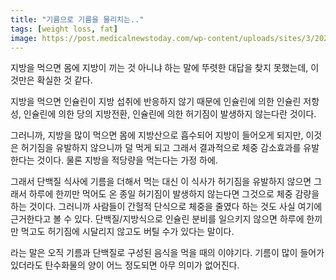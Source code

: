 ```yaml
---
title: "기름으로 기름을 물리치는.."
tags: [weight loss, fat]
image: https://post.medicalnewstoday.com/wp-content/uploads/sites/3/2020/02/324844_2200-732x549.jpg
---
```


지방을 먹으면 몸에 지방이 끼는 것 아니냐 하는 말에 뚜렷한 대답을 찾지 못했는데, 이것만은 확실한 것 같다.

지방을 먹으면 인슐린이 지방 섭취에 반응하지 않기 때문에 인슐린에 의한 인슐린 저항성, 인슐린에 의한 당의 지방전환, 인슐린에 의한 허기짐이 발생하지 않는다란 것이다. 

그러니까, 지방을 많이 먹으면 몸에 지방산으로 흡수되어 지방이 들어오게 되지만, 이것은 허기짐을 유발하지 않으니까 덜 먹게 되고 그래서 결과적으로 체중 감소효과를 유발한다는 것이다. 물론 지방을 적당량을 먹는다는 가정 하에.

그래서 단백질 식사에 기름을 더해서 먹는 대신 이 식사가 허기짐을 유발하지 않으면 그래서 하루에 한끼만 먹어도 온 종일 허기짐이 발생하지 않는다면 그것으로 체중 감량을 하는 것이다. 그러니까 사람들이 간헐적 단식으로 체중을 줄였다 하는 것도 사실 여기에 근거한다고 볼 수 있다. 단백질/지방식으로 인슐린 분비를 일으키지 않으면 하루에 한끼만 먹고도 허기짐에 시달리지 않고도 버틸 수가 있다는 말이다.

라는 말은 오직 기름과 단백질로 구성된 음식을 먹을 때의 이야기다. 기름이 많이 들어가있더라도 탄수화물의 양이 어느 정도되면 아무 의미가 없어진다. 
